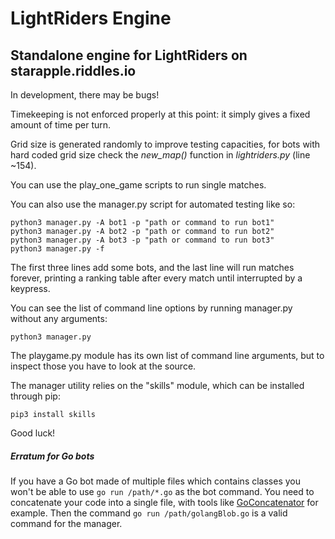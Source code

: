 LightRiders Engine
=========================

Standalone engine for LightRiders on starapple.riddles.io
---------------------------------------------------------

In development, there may be bugs!

Timekeeping is not enforced properly at this point: it simply gives a fixed amount of time per turn.

Grid size is generated randomly to improve testing capacities, for bots with hard coded grid size check the *new_map()* function in *lightriders.py* (line ~154).

You can use the play_one_game scripts to run single matches.

You can also use the manager.py script for automated testing like so:

    python3 manager.py -A bot1 -p "path or command to run bot1"
    python3 manager.py -A bot2 -p "path or command to run bot2"
    python3 manager.py -A bot3 -p "path or command to run bot3"
    python3 manager.py -f

The first three lines add some bots, and the last line will run matches forever, printing a ranking table after every match until interrupted by a keypress.

You can see the list of command line options by running manager.py without any arguments:

    python3 manager.py

The playgame.py module has its own list of command line arguments, but to inspect those you have to look at the source.

The manager utility relies on the "skills" module, which can be installed through pip:

    pip3 install skills

Good luck!

##### Erratum for Go bots
If you have a Go bot made of multiple files which contains classes you won't be able to use `go run /path/*.go` as the bot command. You need to concatenate your code into a single file, with tools like [GoConcatenator](https://github.com/royerk/Python-GoConcatenator) for example. Then the command `go run /path/golangBlob.go` is a valid command for the manager.

